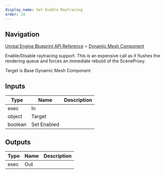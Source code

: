 ```yaml
---
display_name: Set Enable Raytracing
order: 14
---
```

## Navigation

[Unreal Engine Blueprint API Reference](https://dev.epicgames.com/documentation/en-us/unreal-engine/BlueprintAPI) > [Dynamic Mesh Component](https://dev.epicgames.com/documentation/en-us/unreal-engine/BlueprintAPI/DynamicMeshComponent)

Enable/Disable raytracing support. This is an expensive call as it flushes
the rendering queue and forces an immediate rebuild of the SceneProxy.

Target is Base Dynamic Mesh Component

## Inputs

| Type | Name | Description |
| --- | --- | --- |
| exec | In |  |
| object | Target |  |
| boolean | Set Enabled |  |

## Outputs

| Type | Name | Description |
| --- | --- | --- |
| exec | Out |  |
